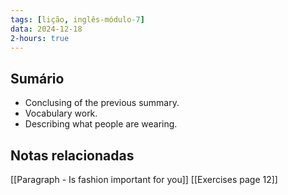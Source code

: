 ```yaml
---
tags: [lição, inglês-módulo-7]
data: 2024-12-18
2-hours: true
---
```


## Sumário
- Conclusing of the previous summary.
- Vocabulary work.
- Describing what people are wearing.
## Notas relacionadas
[[Paragraph - Is fashion important for you]]
[[Exercises page 12]]
